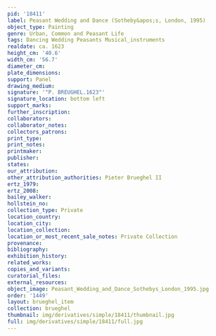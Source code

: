 ```yaml
---
pid: '18411'
label: Peasant Wedding and Dance (Sotheby&apos;s, London, 1995)
object_type: Painting
genre: Urban, Common and Peasant Life
tags: Dancing Wedding Peasants Musical_instruments
realdate: ca. 1623
height_cm: '40.6'
width_cm: '56.7'
diameter_cm: 
plate_dimensions: 
support: Panel
drawing_medium: 
signature: '"P. BREUGHEL.1623"'
signature_location: bottom left
support_marks: 
further_inscription: 
collaborators: 
collaborator_notes: 
collectors_patrons: 
print_type: 
print_notes: 
printmaker: 
publisher: 
states: 
our_attribution: 
other_attribution_authorities: Pieter Brueghel II
ertz_1979: 
ertz_2008: 
bailey_walker: 
hollstein_no: 
collection_type: Private
location_country: 
location_city: 
location_collection: 
location_or_most_recent_sale_notes: Private Collection
provenance: 
bibliography: 
exhibition_history: 
related_works: 
copies_and_variants: 
curatorial_files: 
external_resources: 
object_image: Peasant_Wedding_and_Dance_Sothebys_London_1995.jpg
order: '1449'
layout: brueghel_item
collection: brueghel
thumbnail: img/derivatives/simple/18411/thumbnail.jpg
full: img/derivatives/simple/18411/full.jpg
---
```

